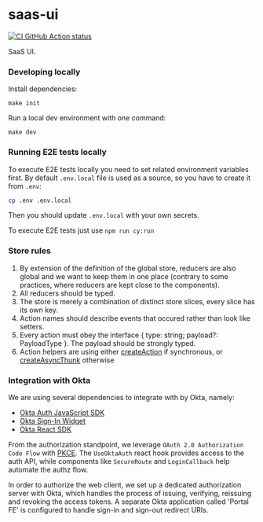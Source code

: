 # saas-ui

[![CI GitHub Action status](https://github.com/percona-platform/saas-ui/workflows/CI/badge.svg?branch=main)](https://github.com/percona-platform/saas-ui/actions?query=workflow%3ACI+branch%3Amain)

SaaS UI.

### Developing locally

Install dependencies:

`make init`

Run a local dev environment with one command:

`make dev`

### Running E2E tests locally

To execute E2E tests locally you need to set related environment variables first. By default `.env.local` file is used as a source,
so you have to create it from `.env`:

```sh
cp .env .env.local
```

Then you should update `.env.local` with your own secrets.

To execute E2E tests just use `npm run cy:run`

### Store rules

1. By extension of the definition of the global store, reducers are also global and we want to keep
   them in one place (contrary to some practices, where reducers are kept close to the components).
2. All reducers should be typed.
3. The store is merely a combination of distinct store slices, every slice has its own key.
4. Action names should describe events that occured rather than look like setters.
5. Every action must obey the interface { type: string; payload?: PayloadType }. The payload should be strongly typed.
6. Action helpers are using either [createAction](https://redux-toolkit.js.org/api/createAction) if synchronous, or [createAsyncThunk](https://redux-toolkit.js.org/api/createAsyncThunk) otherwise

### Integration with Okta

We are using several dependencies to integrate with by Okta, namely:

- [Okta Auth JavaScript SDK](https://github.com/okta/okta-auth-js)
- [Okta Sign-In Widget](https://github.com/okta/okta-signin-widget)
- [Okta React SDK](https://github.com/okta/okta-react)

From the authorization standpoint, we leverage `OAuth 2.0 Authorization Code Flow` with [PKCE](https://tools.ietf.org/html/rfc7636).
The `UseOktaAuth` react hook provides access to the auth API, while components like `SecureRoute` and `LoginCallback` help automate the authz flow.

In order to authorize the web client, we set up a dedicated authorization server with Okta, which handles the process of issuing, verifying, reissuing and revoking the access tokens. A separate Okta application called 'Portal FE' is configured to handle sign-in and sign-out redirect URIs.
